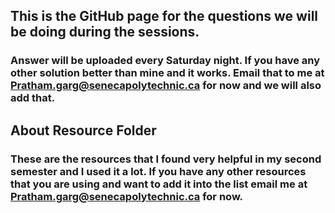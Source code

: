## This is the GitHub page for the questions we will be doing during the sessions.
### Answer will be uploaded every Saturday night. If you have any other solution better than mine and it works. Email that to me at Pratham.garg@senecapolytechnic.ca for now and we will also add that.

## About Resource Folder
### These are the resources that I found very helpful in my second semester and I used it a lot. If you have any other resources that you are using and want to add it into the list email me at Pratham.garg@senecapolytechnic.ca for now.
